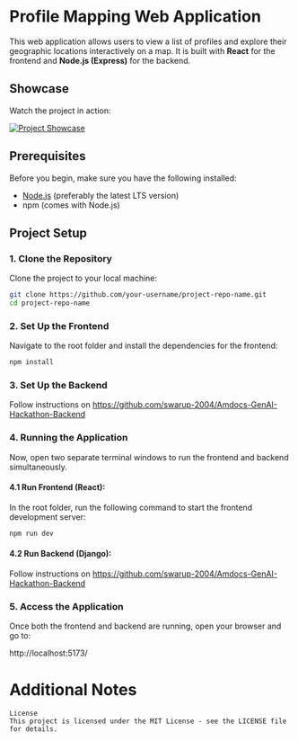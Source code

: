 # Profile Mapping Web Application

This web application allows users to view a list of profiles and explore their geographic locations interactively on a map. It is built with **React** for the frontend and **Node.js (Express)** for the backend.

## Showcase

Watch the project in action:

[![Project Showcase](https://img.youtube.com/vi/te5uzYaNQn0/0.jpg)](https://www.youtube.com/watch?v=te5uzYaNQn0)


## Prerequisites

Before you begin, make sure you have the following installed:

- [Node.js](https://nodejs.org/) (preferably the latest LTS version)
- npm (comes with Node.js)

## Project Setup

### 1. Clone the Repository

Clone the project to your local machine:

```bash
git clone https://github.com/your-username/project-repo-name.git
cd project-repo-name
```

### 2. Set Up the Frontend

Navigate to the root folder and install the dependencies for the frontend:

```bash
npm install
```

### 3. Set Up the Backend

Follow instructions on https://github.com/swarup-2004/Amdocs-GenAI-Hackathon-Backend

### 4. Running the Application

Now, open two separate terminal windows to run the frontend and backend simultaneously.

#### 4.1 Run Frontend (React):

In the root folder, run the following command to start the frontend development server:

```bash
npm run dev
```

#### 4.2 Run Backend (Django):

Follow instructions on https://github.com/swarup-2004/Amdocs-GenAI-Hackathon-Backend

### 5. Access the Application

Once both the frontend and backend are running, open your browser and go to:

http://localhost:5173/

# Additional Notes

```The backend uses JWT for authentication.
License
This project is licensed under the MIT License - see the LICENSE file for details.
```
